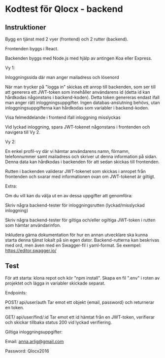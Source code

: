 # Kodtest för Qlocx - backend

## Instruktioner

Bygg en tjänst med 2 vyer (frontend) och 2 rutter (backend).

Frontenden byggs i React. 

Backenden byggs med Node.js med hjälp av antingen Koa eller Express. 
  
Vy 1: 

Inloggningssida där man anger mailadress och lösenord 

När man trycker på "logga in" skickas ett anrop till backenden, som ser till att generera ett JWT-token som innehåller användarens id (detta id kan hårdkodas någonstans i backend-koden). Detta token genereras endast ifall man anger rätt inloggningsuppgifter. Ingen databas-anslutning behövs, utan inloggningsuppgifterna kan hårdkodas som variabler i backend-koden. 

Visa felmeddelande i frontend ifall inloggning misslyckas 

Vid lyckad inloggning, spara JWT-tokenet någonstans i frontenden och navigera till Vy 2. 

Vy 2: 

En enkel profil-vy där vi hämtar användarens namn, förnamn, telefonnummer samt mailadress och skriver ut denna information på sidan. Denna data kan hårdkodas i backenden för att sedan skickas till frontenden. 

Rutten i backenden validerar JWT-tokenet som skickas i anropet från frontenden och svarar med informationen ovan om JWT-tokenet är giltigt. 

 
Extra: 

Om du vill kan du välja ut en av dessa uppgifter att genomföra: 

Skriv några backend-tester för inloggningsrutten (lyckad/misslyckad inloggning) 

Skriv några backend-tester för giltiga och/eller ogiltiga JWT-token i rutten som hämtar användarinfon. 

Inkludera gärna dokumentation för hur en annan utvecklare ska kunna starta denna tjänst lokalt på sin egen dator. Backend-rutterna kan beskrivas med ord, men även med en Swagger-fil i yaml-format. Se exempel: https://editor.swagger.io/ 

## Test

För att starta: klona repot och kör "npm install". Skapa en fil ".env" i roten av projektet och lägga in variabler skickade separat. 

Endpoints:

POST/ api/user/auth
Tar emot ett objekt {email, password} och returnerar en token. 

GET/ api/user/find/:id
Tar emot ett id hämtat från en JWT-token, verifierar och skickar tillbaka status 200 vid lyckad verifiering. 

Giltiga inloggningsuppgifter: 

Email: anna.arlig@gmail.com

Password: Qlocx2016

